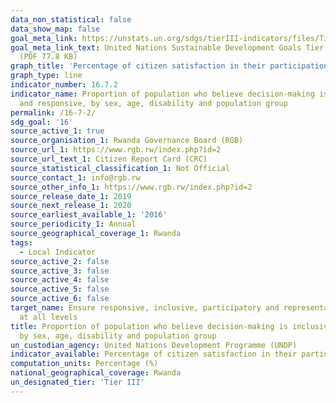 ```yaml
---
data_non_statistical: false
data_show_map: false
goal_meta_link: https://unstats.un.org/sdgs/tierIII-indicators/files/Tier3-16-07-02.pdf
goal_meta_link_text: United Nations Sustainable Development Goals Tier 3 Work Plan
  (PDF 77.8 KB)
graph_title: 'Percentage of citizen satisfaction in their participation in decision making'
graph_type: line
indicator_number: 16.7.2
indicator_name: Proportion of population who believe decision-making is inclusive
  and responsive, by sex, age, disability and population group
permalink: /16-7-2/
sdg_goal: '16'
source_active_1: true
source_organisation_1: Rwanda Governance Board (RGB)
source_url_1: https://www.rgb.rw/index.php?id=2
source_url_text_1: Citizen Report Card (CRC)
source_statistical_classification_1: Not Official
source_contact_1: info@rgb.rw
source_other_info_1: https://www.rgb.rw/index.php?id=2
source_release_date_1: 2019
source_next_release_1: 2020
source_earliest_available_1: '2016'
source_periodicity_1: Annual
source_geographical_coverage_1: Rwanda
tags:
  - Local Indicator
source_active_2: false
source_active_3: false
source_active_4: false
source_active_5: false
source_active_6: false
target_name: Ensure responsive, inclusive, participatory and representative decision-making
  at all levels
title: Proportion of population who believe decision-making is inclusive and responsive,
  by sex, age, disability and population group
un_custodian_agency: United Nations Development Programme (UNDP)
indicator_available: Percentage of citizen satisfaction in their participation in decision making
computation_units: Percentage (%)
national_geographical_coverage: Rwanda
un_designated_tier: 'Tier III'
---
```

